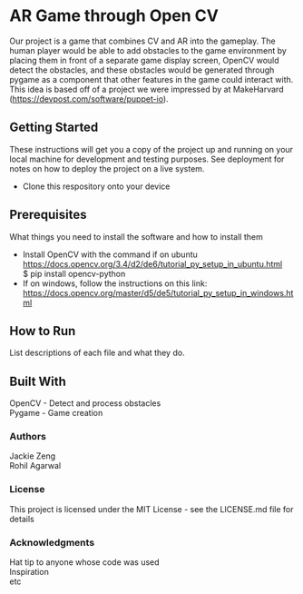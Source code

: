 # AR Game through Open CV

Our project is a game that combines CV and AR into the gameplay. The human player would be able to add obstacles to the game environment by placing them in front of a separate game display screen, OpenCV would detect the obstacles, and these obstacles would be generated through pygame as a component that other features in the game could interact with. This idea is based off of a project we were impressed by at MakeHarvard (https://devpost.com/software/puppet-io).

## Getting Started
These instructions will get you a copy of the project up and running on your local machine for development and testing purposes. See deployment for notes on how to deploy the project on a live system.
- Clone this respository onto your device

## Prerequisites
What things you need to install the software and how to install them
- Install OpenCV with the command if on ubuntu
https://docs.opencv.org/3.4/d2/de6/tutorial_py_setup_in_ubuntu.html  
$ pip install opencv-python
- If on windows, follow the instructions on this link:
https://docs.opencv.org/master/d5/de5/tutorial_py_setup_in_windows.html

## How to Run

List descriptions of each file and what they do. 

## Built With
OpenCV - Detect and process obstacles  
Pygame - Game creation

### Authors
Jackie Zeng  
Rohil Agarwal

### License
This project is licensed under the MIT License - see the LICENSE.md file for details

### Acknowledgments
Hat tip to anyone whose code was used  
Inspiration  
etc
